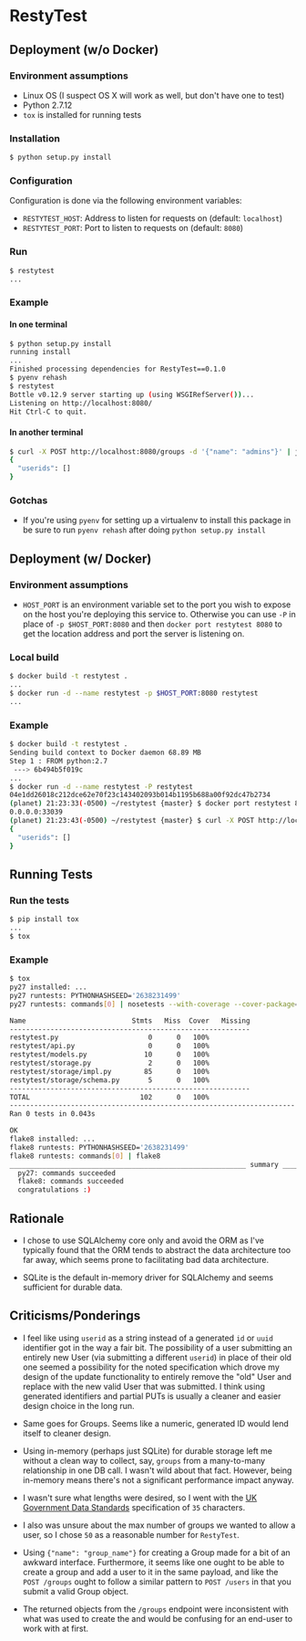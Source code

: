 # RestyTest

## Deployment (w/o Docker)

### Environment assumptions
* Linux OS (I suspect OS X will work as well, but don't have one to test)
* Python 2.7.12
* `tox` is installed for running tests

### Installation

```bash
$ python setup.py install
```

### Configuration

Configuration is done via the following environment variables:

* `RESTYTEST_HOST`: Address to listen for requests on (default: `localhost`)
* `RESTYTEST_PORT`: Port to listen to requests on (default: `8080`)

### Run

```bash
$ restytest
...
```

### Example

#### In one terminal

```bash
$ python setup.py install
running install
...
Finished processing dependencies for RestyTest==0.1.0
$ pyenv rehash
$ restytest
Bottle v0.12.9 server starting up (using WSGIRefServer())...
Listening on http://localhost:8080/
Hit Ctrl-C to quit.
```

#### In another terminal

```bash
$ curl -X POST http://localhost:8080/groups -d '{"name": "admins"}' | jq .
{
  "userids": []
}
```
### Gotchas

* If you're using `pyenv` for setting up a virtualenv to install this package in
  be sure to run `pyenv rehash` after doing `python setup.py install`

## Deployment (w/ Docker)

### Environment assumptions

* `HOST_PORT` is an environment variable set to the port you wish to expose on
  the host you're deploying this service to. Otherwise you can use `-P` in place
  of `-p $HOST_PORT:8080` and then `docker port restytest 8080` to get the
  location address and port the server is listening on.

### Local build

```bash
$ docker build -t restytest .
...
$ docker run -d --name restytest -p $HOST_PORT:8080 restytest
...
```

### Example

```bash
$ docker build -t restytest .
Sending build context to Docker daemon 68.89 MB
Step 1 : FROM python:2.7
 ---> 6b494b5f019c
...
$ docker run -d --name restytest -P restytest
04e1dd26018c212dce62e70f23c143402093b014b1195b688a00f92dc47b2734
(planet) 21:23:33(-0500) ~/restytest {master} $ docker port restytest 8080
0.0.0.0:33039
(planet) 21:23:43(-0500) ~/restytest {master} $ curl -X POST http://localhost:33039/groups -d '{"name": "admins"}' | jq .
{
  "userids": []
}
```

## Running Tests

### Run the tests

```bash
$ pip install tox
...
$ tox
```
### Example

```bash
$ tox
py27 installed: ...
py27 runtests: PYTHONHASHSEED='2638231499'
py27 runtests: commands[0] | nosetests --with-coverage --cover-package=restytest

Name                          Stmts   Miss  Cover   Missing
-----------------------------------------------------------
restytest.py                      0      0   100%
restytest/api.py                  0      0   100%
restytest/models.py              10      0   100%
restytest/storage.py              2      0   100%
restytest/storage/impl.py        85      0   100%
restytest/storage/schema.py       5      0   100%
-----------------------------------------------------------
TOTAL                           102      0   100%
----------------------------------------------------------------------
Ran 0 tests in 0.043s

OK
flake8 installed: ...
flake8 runtests: PYTHONHASHSEED='2638231499'
flake8 runtests: commands[0] | flake8
__________________________________________________________ summary ___________________________________________________________
  py27: commands succeeded
  flake8: commands succeeded
  congratulations :)
```

## Rationale

* I chose to use SQLAlchemy core only and avoid the ORM as I've typically found
  that the ORM tends to abstract the data architecture too far away, which seems
  prone to facilitating bad data architecture.

* SQLite is the default in-memory driver for SQLAlchemy and seems sufficient for
  durable data.

## Criticisms/Ponderings

* I feel like using `userid` as a string instead of a generated `id` or `uuid`
  identifier got in the way a fair bit. The possibility of a user
  submitting an entirely new User (via submitting a different `userid`) in place
  of their old one seemed a possibility for the noted specification which drove
  my design of the update functionality to entirely remove the "old" User and
  replace with the new valid User that was submitted. I think using generated
  identifiers and partial PUTs is usually a cleaner and easier design choice in
  the long run.

* Same goes for Groups. Seems like a numeric, generated ID would lend itself to
  cleaner design.

* Using in-memory (perhaps just SQLite) for durable storage left me without a
  clean way to collect, say, `groups` from a many-to-many relationship in one
  DB call. I wasn't wild about that fact. However, being in-memory means there's
  not a significant performance impact anyway.

* I wasn't sure what lengths were desired, so I went with the
  [UK Government Data Standards](http://webarchive.nationalarchives.gov.uk/20100407120701/http://cabinetoffice.gov.uk/govtalk/schemasstandards/e-gif/datastandards/person_information/person_name.aspx)
  specification of `35` characters.

* I also was unsure about the max number of groups we wanted to allow a user, so
  I chose `50` as a reasonable number for `RestyTest`.

* Using `{"name": "group_name"}` for creating a Group made for a bit of an
  awkward interface. Furthermore, it seems like one ought to be able to create
  a group and add a user to it in the same payload, and like the `POST /groups`
  ought to follow a similar pattern to `POST /users` in that you submit a valid
  Group object.

* The returned objects from the `/groups` endpoint were inconsistent with what
  was used to create the  and
  would be confusing for an end-user to work with at first.
